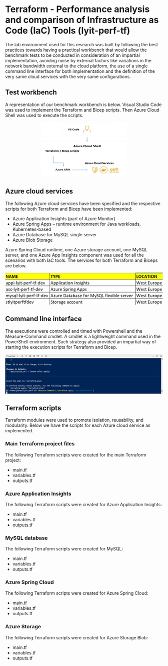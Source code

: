 # Terraform - Performance analysis and comparison of Infrastructure as Code (IaC) Tools (lyit-perf-tf)
The lab environment used for this research was built by following the best practices towards having a practical workbench that would allow the benchmark tests to be conducted in consideration of an impartial implementation, avoiding noise by external factors like variations in the network bandwidth external to the cloud platform, the use of a single command line interface for both implementation and the definition of the very same cloud services with the very same configurations.

## Test workbench
A representation of our benchmark workbench is below. Visual Studio Code was used to implement the Terraform and Bicep scripts. Then Azure Cloud Shell was used to execute the scripts.
<p align="center">
  <img alt ="Test workbench" width="275" height="175" src="/media/test-workbench.png">
</p>

## Azure cloud services
The following Azure cloud services have been specified and the respective scripts for both Terraform and Bicep have been implemented:

* Azure Application Insights (part of Azure Monitor)
* Azure Spring Apps – runtime environment for Java workloads, Kubernetes-based
* Azure Database for MySQL single server
* Azure Blob Storage

Azure Spring Cloud runtime, one Azure storage account, one MySQL server, and one Azure App Insights component was used for all the scenarios with both IaC tools. The services for both Terraform and Biceps are below. 

<p align="center">
  <img alt ="Azure Services – Terraform definitions" src="/media/azure-services-tf-definitions.png">
</p>

## Command line interface
The executions were controlled and timed with Powershell and the Measure-Command cmdlet. A cmdlet is a lightweight command used in the PowerShell environment. Such strategy also provided an impartial way of starting the execution scripts for Terraform and Bicep.

<p align="center">
  <img alt ="Azure Services – Terraform definitions" src="/media/lyit-perf-tf-RUNNING.png">
</p>

## Terraform scripts
Terraform modules were used to promote isolation, reusability, and modularity. Below we have the scripts for each Azure cloud service as implemented.

### Main Terraform project files
The following Terraform scripts were created for the main Terraform project:
* main.tf
* variables.tf
* outputs.tf

### Azure Application Insights
The following Terraform scripts were created for Azure Application Insights:
* main.tf
* variables.tf
* outputs.tf

### MySQL database
The following Terraform scripts were created for MySQL:
* main.tf
* variables.tf
* outputs.tf

### Azure Spring Cloud
The following Terraform scripts were created for Azure Spring Cloud:
* main.tf
* variables.tf
* outputs.tf

### Azure Storage
The following Terraform scripts were created for Azure Storage Blob:
* main.tf
* variables.tf
* outputs.tf




